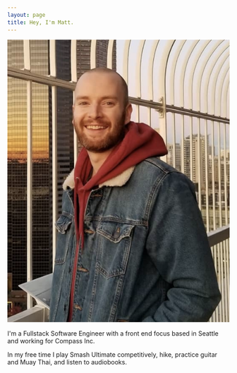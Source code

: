 ```yaml
---
layout: page
title: Hey, I'm Matt.
---
```


![profile](img/profile.png)

I'm a Fullstack Software Engineer with a front end focus based in Seattle and working for Compass Inc.

In my free time I play Smash Ultimate competitively, hike, practice guitar and Muay Thai, and listen to audiobooks.